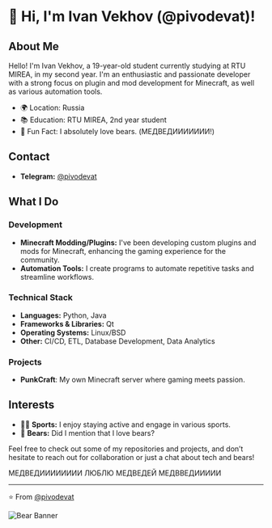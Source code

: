 # 👋 Hi, I'm Ivan Vekhov (@pivodevat)!

## About Me

Hello! I'm Ivan Vekhov, a 19-year-old student currently studying at RTU MIREA, in my second year. I'm an enthusiastic and passionate developer with a strong focus on plugin and mod development for Minecraft, as well as various automation tools.

- 🌍 Location: Russia
- 📚 Education: RTU MIREA, 2nd year student
- 🐻 Fun Fact: I absolutely love bears. (МЕДВЕДИИИИИИИ!)

## Contact

- **Telegram:** [@pivodevat](https://t.me/pivodevat)

## What I Do

### Development
- **Minecraft Modding/Plugins:** I've been developing custom plugins and mods for Minecraft, enhancing the gaming experience for the community.
- **Automation Tools:** I create programs to automate repetitive tasks and streamline workflows.

### Technical Stack
- **Languages:** Python, Java
- **Frameworks & Libraries:** Qt
- **Operating Systems:** Linux/BSD
- **Other:** CI/CD, ETL, Database Development, Data Analytics

### Projects

- **PunkCraft**: My own Minecraft server where gaming meets passion.

## Interests

- 🏋️‍♂️ **Sports:** I enjoy staying active and engage in various sports.
- 🐻 **Bears:** Did I mention that I love bears?

Feel free to check out some of my repositories and projects, and don’t hesitate to reach out for collaboration or just a chat about tech and bears!

МЕДВЕДИИИИИИИИ ЛЮБЛЮ МЕДВЕДЕЙ МЕДВВЕДИИИИИ

---

⭐️ From [@pivodevat](https://github.com/OpexHunter)

![Bear Banner](https://i.imgur.com/ADeDgPT.jpg)
